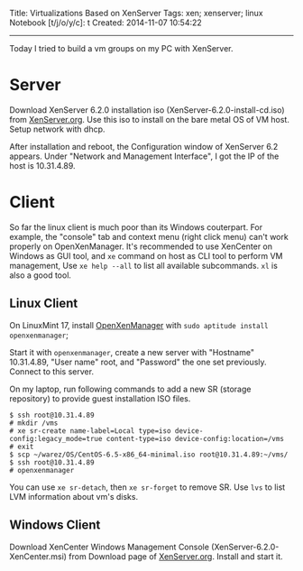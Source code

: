 Title: Virtualizations Based on XenServer
Tags: xen; xenserver; linux
Notebook [t/j/o/y/c]: t
Created: 2014-11-07 10:54:22

------

Today I tried to build a vm groups on my PC with XenServer.

# Server

Download XenServer 6.2.0 installation iso (XenServer-6.2.0-install-cd.iso) from [XenServer.org](http://xenserver.org/).
Use this iso to install on the bare metal OS of VM host.
Setup network with dhcp.

After installation and reboot, the Configuration window of XenServer 6.2 appears.
Under "Network and Management Interface", I got the IP of the host is 10.31.4.89.

# Client

So far the linux client is much poor than its Windows couterpart.
For example, the "console" tab and context menu (right click menu) can't work properly on OpenXenManager.
It's recommended to use XenCenter on Windows as GUI tool,
and `xe` command on host as CLI tool to perform VM management,
Use `xe help --all` to list all available subcommands.
`xl` is also a good tool.

## Linux Client

On LinuxMint 17, install [OpenXenManager](http://sourceforge.net/projects/openxenmanager/) with `sudo aptitude install openxenmanager`;

Start it with `openxenmanager`, create a new server with "Hostname" 10.31.4.89, "User name" root, and "Password" the one set previously.
Connect to this server.

On my laptop, run following commands to add a new SR (storage repository) to provide guest installation ISO files.

    $ ssh root@10.31.4.89
    # mkdir /vms
    # xe sr-create name-label=Local type=iso device-config:legacy_mode=true content-type=iso device-config:location=/vms
    # exit
    $ scp ~/warez/OS/CentOS-6.5-x86_64-minimal.iso root@10.31.4.89:~/vms/
    $ ssh root@10.31.4.89
    # openxenmanager

You can use `xe sr-detach`, then `xe sr-forget` to remove SR.
Use `lvs` to list LVM information about vm's disks.

## Windows Client

Download XenCenter Windows Management Console (XenServer-6.2.0-XenCenter.msi) from Download page of [XenServer.org](http://xenserver.org/).
Install and start it.


